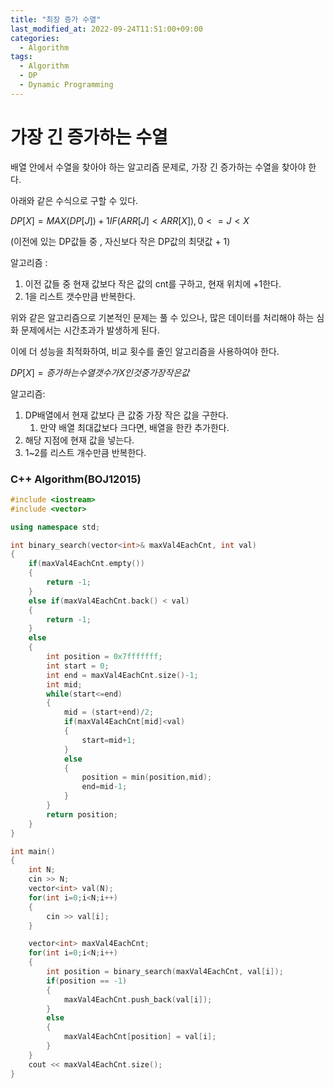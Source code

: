 ```yaml
---
title: "최장 증가 수열"
last_modified_at: 2022-09-24T11:51:00+09:00
categories:
  - Algorithm
tags:
  - Algorithm
  - DP
  - Dynamic Programming
---
```


# 가장 긴 증가하는 수열

배열 안에서 수열을 찾아야 하는 알고리즘 문제로, 가장 긴 증가하는 수열을 찾아야 한다.

아래와 같은 수식으로 구할 수 있다.

$DP[X]=MAX(DP[J])+1 IF(ARR[J]<ARR[X]), 0<=J<X$

(이전에 있는 DP값들 중 , 자신보다 작은 DP값의 최댓값 + 1)

알고리즘 :

1. 이전 값들 중 현재 값보다 작은 값의 cnt를 구하고, 현재 위치에 +1한다.
2. 1을 리스트 갯수만큼 반복한다.

위와 같은 알고리즘으로 기본적인 문제는 풀 수 있으나, 많은 데이터를 처리해야 하는 심화 문제에서는 시간초과가 발생하게 된다.

이에 더 성능을 최적화하여, 비교 횟수를 줄인 알고리즘을 사용하여야 한다.

$DP[X] = 증가하는 수열 갯수가 X인것 중 가장 작은 값$

알고리즘:

1. DP배열에서 현재 값보다 큰 값중 가장 작은 값을 구한다.
    1. 만약 배열 최대값보다 크다면, 배열을 한칸 추가한다.
2. 해당 지점에 현재 값을 넣는다.
3. 1~2를 리스트 개수만큼 반복한다.

### C++ Algorithm(BOJ12015)

```cpp
#include <iostream>
#include <vector>

using namespace std;

int binary_search(vector<int>& maxVal4EachCnt, int val)
{
    if(maxVal4EachCnt.empty())
    {
        return -1;
    }
    else if(maxVal4EachCnt.back() < val)
    {
        return -1;
    }
    else
    {
        int position = 0x7fffffff;
        int start = 0;
        int end = maxVal4EachCnt.size()-1;
        int mid;
        while(start<=end)
        {
            mid = (start+end)/2;
            if(maxVal4EachCnt[mid]<val)
            {
                start=mid+1;
            }
            else
            {
                position = min(position,mid);
                end=mid-1;
            }
        }
        return position;
    }
}

int main()
{
    int N;
    cin >> N;
    vector<int> val(N);
    for(int i=0;i<N;i++)
    {
        cin >> val[i];
    }

    vector<int> maxVal4EachCnt;
    for(int i=0;i<N;i++)
    {
        int position = binary_search(maxVal4EachCnt, val[i]);
        if(position == -1)
        {
            maxVal4EachCnt.push_back(val[i]);
        }
        else
        {
            maxVal4EachCnt[position] = val[i];
        }
    }
    cout << maxVal4EachCnt.size();
}
```